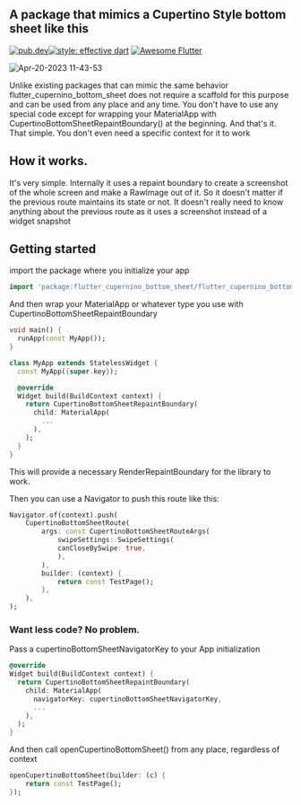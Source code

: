 ## A package that mimics a Cupertino Style bottom sheet like this

<a href="https://pub.dev/packages/flutter_cupernino_bottom_sheet"><img src="https://img.shields.io/pub/v/flutter_cupernino_bottom_sheet?logo=dart" alt="pub.dev"></a>[![style: effective dart](https://img.shields.io/badge/style-effective_dart-40c4ff.svg)](https://pub.dev/packages/effective_dart) <a href="https://github.com/Solido/awesome-flutter">
<img alt="Awesome Flutter" src="https://img.shields.io/badge/Awesome-Flutter-blue.svg?longCache=true&style=flat-square" />
</a>


![Apr-20-2023 11-43-53](https://user-images.githubusercontent.com/4113558/233260343-c128dac5-198f-4ecc-abcf-13b590e98a3e.gif)



Unlike existing packages that can mimic the same behavior flutter_cupernino_bottom_sheet does not require
a scaffold for this purpose and can be used from any place and any time. 
You don't have to use any special code except for wrapping your MaterialApp 
with CupertinoBottomSheetRepaintBoundary() at the beginning. And that's it. 
That simple. You don't even need a specific context for it to work 

## How it works. 
It's very simple. Internally it uses a repaint boundary to create a screenshot 
of the whole screen and make a RawImage out of it. So it doesn't matter if the 
previous route maintains its state or not. It doesn't really need to know 
anything about the previous route as it uses a screenshot instead of a widget 
snapshot

## Getting started

import the package where you initialize your app

```dart
import 'package:flutter_cupernino_bottom_sheet/flutter_cupernino_bottom_sheet.dart';
```

And then wrap your MaterialApp or whatever type you use with CupertinoBottomSheetRepaintBoundary

```dart
void main() {
  runApp(const MyApp());
}

class MyApp extends StatelessWidget {
  const MyApp({super.key});

  @override
  Widget build(BuildContext context) {
    return CupertinoBottomSheetRepaintBoundary(
      child: MaterialApp(
        ...
      ),
    );
  }
}
```
This will provide a necessary RenderRepaintBoundary for the library to work. 

Then you can use a Navigator to push this route like this:
```dart
Navigator.of(context).push(
    CupertinoBottomSheetRoute(
        args: const CupertinoBottomSheetRouteArgs(
            swipeSettings: SwipeSettings(
            canCloseBySwipe: true,
            ),
        ),
        builder: (context) {
            return const TestPage();
        },
    ),
);
```

###  Want less code? No problem.

Pass a cupertinoBottomSheetNavigatorKey to your App initialization

```dart 
@override
Widget build(BuildContext context) {
  return CupertinoBottomSheetRepaintBoundary(
    child: MaterialApp(
      navigatorKey: cupertinoBottomSheetNavigatorKey,
      ...
    ),
  );
}
```

And then call openCupertinoBottomSheet() from any place, regardless of context

```dart
openCupertinoBottomSheet(builder: (c) {
    return const TestPage();
});
```
